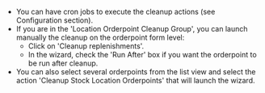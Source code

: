 - You can have cron jobs to execute the cleanup actions (see Configuration section).
- If you are in the 'Location Orderpoint Cleanup Group', you can launch manually the cleanup
  on the orderpoint form level:
    - Click on 'Cleanup replenishments'.
    - In the wizard, check the 'Run After' box if you want the orderpoint to be run after cleanup.
- You can also select several orderpoints from the list view and select the action 'Cleanup Stock Location Orderpoints'
  that will launch the wizard.

